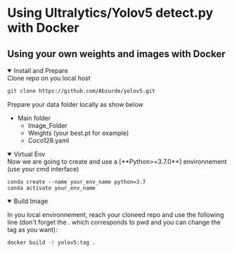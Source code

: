# Using Ultralytics/Yolov5 detect.py with Docker
## Using your own weights and images with Docker

<details open>
<summary>Install and Prepare</summary>
Clone repo on you local host
  
```bash
git clone https://github.com/Abzurde/yolov5.git
```

Prepare your data folder locally as show below
* Main folder
  - Image_Folder
  - Weights (your best.pt  for example)
  - Coco128.yaml

<details open>
<summary>Virtual Env</summary>
Now we are going to create and use a [**Python>=3.7.0**] environnement (use your cmd interface)
  
```
conda create --name your_env_name python=3.7
conda activate your_env_name
```
<details open>
<summary>Build Image</summary>
  
In you local environnement, reach your cloneed repo and use the following line (don't forget the . which corresponds to pwd and you can change the tag as you want): 
```bash
docker build -t yolov5:tag . 
```

